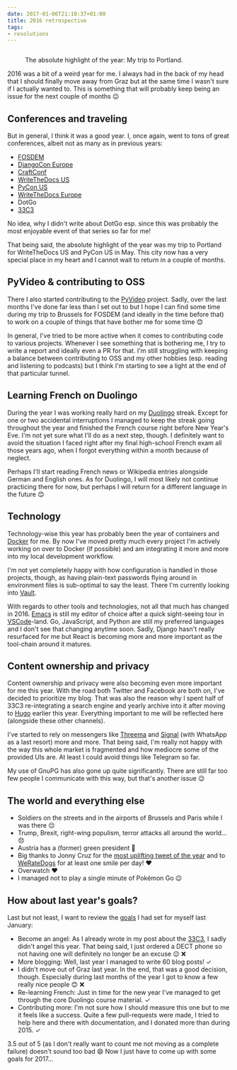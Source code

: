```yaml
---
date: 2017-01-06T21:10:37+01:00
title: 2016 retrospective
tags:
- resolutions
---
```


<figure>
<img src="/media/2017/portland-in-2016.jpg" alt="" />
<figcaption><p>The absolute highlight of the year: My trip to Portland.</p></figcaption>
</figure>

2016 was a bit of a weird year for me. I always had in the back of my head that
I should finally move away from Graz but at the same time I wasn't sure if I
actually wanted to. This is something that will probably keep being an issue for
the next couple of months 😉

## Conferences and traveling

But in general, I think it was a good year. I, once again, went to tons of great
conferences, albeit not as many as in previous years:

* [FOSDEM][]
* [DjangoCon Europe][]
* [CraftConf][]
* [WriteTheDocs US][]
* [PyCon US][]
* [WriteTheDocs Europe][]
* DotGo
* [33C3][]

No idea, why I didn't write about DotGo esp. since this was probably the most
enjoyable event of that series so far for me!

That being said, the absolute highlight of the year was my trip to Portland for
WriteTheDocs US and PyCon US in May. This city now has a very special place in
my heart and I cannot wait to return in a couple of months.


## PyVideo & contributing to OSS

There I also started contributing to the [PyVideo][] project. Sadly, over the
last months I've done far less than I set out to but I hope I can find some time
during my trip to Brussels for FOSDEM (and ideally in the time before that) to
work on a couple of things that have bother me for some time 😊

In general, I've tried to be more active when it comes to contributing code to
various projects. Whenever I see something that is bothering me, I try to write
a report and ideally even a PR for that. I'm still struggling with keeping a
balance between contributing to OSS and my other hobbies (esp. reading and
listening to podcasts) but I think I'm starting to see a light at the end of
that particular tunnel.


## Learning French on Duolingo

During the year I was working really hard on my [Duolingo][] streak. Except for
one or two accidental interruptions I managed to keep the streak going
throughout the year and finished the French course right before New Year's
Eve. I'm not yet sure what I'll do as a next step, though. I definitely want to
avoid the situation I faced right after my final high-school French exam all
those years ago, when I forgot everything within a month because of neglect.

Perhaps I'll start reading French news or Wikipedia entries alongside German and
English ones. As for Duolingo, I will most likely not continue practicing there
for now, but perhaps I will return for a different language in the future 😊


## Technology

Technology-wise this year has probably been the year of containers
and [Docker][] for me. By now I've moved pretty much every project I'm actively
working on over to Docker (if possible) and am integrating it more and more into
my local development workflow.

I'm not yet completely happy with how configuration is handled in those
projects, though, as having plain-text passwords flying around in environment
files is sub-optimal to say the least. There I'm currently looking
into [Vault][].

With regards to other tools and technologies, not all that much has changed
in 2016. [Emacs][] is still my editor of choice after a quick sight-seeing tour
in [VSCode][]-land. Go, JavaScript, and Python are still my preferred languages
and I don't see that changing anytime soon. Sadly, Django hasn't really
resurfaced for me but React is becoming more and more important as the tool-chain
around it matures.


## Content ownership and privacy

Content ownership and privacy were also becoming even more important for me this
year. With the road both Twitter and Facebook are both on, I've decided to
prioritize my blog. That was also the reason why I spent half of 33C3
re-integrating a search engine and yearly archive into it after moving
to [Hugo][] earlier this year. Everything important to me will be reflected here
(alongside these other channels).

I've started to rely on messengers like [Threema][] and [Signal][] (with
WhatsApp as a last resort) more and more. That being said, I'm really not happy
with the way this whole market is fragmented and how mediocre some of the
provided UIs are. At least I could avoid things like Telegram so far.

My use of GnuPG has also gone up quite significantly. There are still far too
few people I communicate with this way, but that's another issue 😉

## The world and everything else

* Soldiers on the streets and in the airports of Brussels and Paris while I was
  there 😔
* Trump, Brexit, right-wing populism, terror attacks all around the world… 😞
* Austria has a (former) green president 💚
* Big thanks to Jonny Cruz for
  the
  [most uplifting tweet of the year](https://twitter.com/JonnyCruzzz/status/796096902794080256) and
  to [WeRateDogs](https://twitter.com/dog_rates) for at least one smile per day!
  ❤️
* Overwatch ❤️
* I managed not to play a single minute of Pokémon Go 😉


## How about last year's goals?

Last but not least, I want to review the [goals][] I had set for myself last
January:

* Become an angel: As I already wrote in my post about the [33C3][], I sadly
  didn't angel this year. That being said, I just ordered a DECT phone so not
  having one will definitely no longer be an excuse 😉 ❌
* More blogging: Well, last year I managed to write 60 blog posts! ✓
* I didn't move out of Graz last year. In the end, that was a good decision,
  though. Especially during last months of the year I got to know a few really
  nice people 😊 ❌
* Re-learning French: Just in time for the new year I've managed to get through
  the core Duolingo course material. ✓
* Contributing more: I'm not sure how I should measure this one but to me it
  feels like a success. Quite a few pull-requests were made, I tried to help
  here and there with documentation, and I donated more than during 2015. ✓

3.5 out of 5 (as I don't really want to count me not moving as a complete
failure) doesn't sound too bad 😄 Now I just have to come up with some goals for
2017…

[gaming]: https://zerokspot.com/weblog/2016/11/19/pc-gaming/
[fosdem]: https://zerokspot.com/weblog/2016/02/05/back-from-fosdem2016/
[writethedocs europe]: https://zerokspot.com/weblog/2016/10/15/writethedocs-europe/
[writethedocs us]: https://zerokspot.com/weblog/2016/06/08/writethedocs-2016/
[pycon us]: https://zerokspot.com/weblog/2016/06/19/pycon2016/
[craftconf]: https://zerokspot.com/weblog/2016/05/20/my-first-craftconf/
[djangocon europe]: https://zerokspot.com/weblog/2016/04/13/this-was-djangocon-europe-2016/
[33c3]: https://zerokspot.com/weblog/2017/01/01/33c3/
[duolingo]: https://www.duolingo.com/
[goals]: https://zerokspot.com/weblog/2016/01/09/goals-for-2016/
[vscode]: https://code.visualstudio.com/
[emacs]: https://www.gnu.org/software/emacs/
[docker]: https://www.docker.com/
[vault]: https://www.vaultproject.io/
[pyvideo]: http://pyvideo.org/
[hugo]: http://gohugo.io/
[threema]: https://threema.ch/en
[signal]: https://whispersystems.org/
